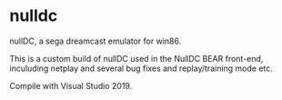 # nulldc
nullDC, a sega dreamcast emulator for win86.

This is a custom build of nullDC used in the NullDC BEAR front-end, inculuding netplay and several bug fixes and replay/training mode etc.

Compile with Visual Studio 2019.
